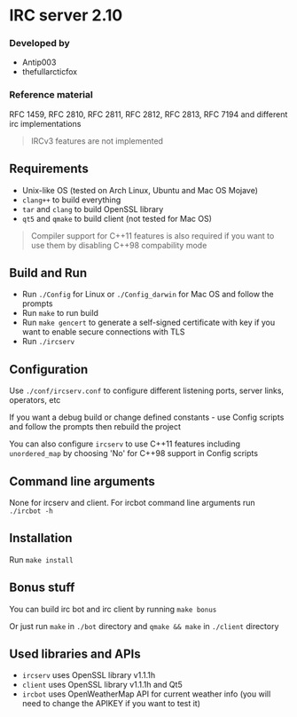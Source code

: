 # IRC server 2.10

### Developed by
- Antip003
- thefullarcticfox

### Reference material
RFC 1459, RFC 2810, RFC 2811, RFC 2812, RFC 2813, RFC 7194 and different irc implementations
> IRCv3 features are not implemented

Requirements
------------
- Unix-like OS (tested on Arch Linux, Ubuntu and Mac OS Mojave)
- `clang++` to build everything
- `tar` and `clang` to build OpenSSL library
- `qt5` and `qmake` to build client (not tested for Mac OS)
> Compiler support for C++11 features is also required if you want to use them by disabling C++98 compability mode

Build and Run
-------------
- Run `./Config` for Linux or `./Config_darwin` for Mac OS and follow the prompts
- Run `make` to run build
- Run `make gencert` to generate a self-signed certificate with key if you want to enable secure connections with TLS
- Run `./ircserv`

Configuration
-------------
Use `./conf/ircserv.conf` to configure different listening ports, server links, operators, etc

If you want a debug build or change defined constants - use Config scripts and follow the prompts then rebuild the project

You can also configure `ircserv` to use C++11 features including `unordered_map` by choosing 'No' for C++98 support in Config scripts

Command line arguments
----------------------
None for ircserv and client.
For ircbot command line arguments run `./ircbot -h`

Installation
------------
Run `make install`

Bonus stuff
-----------
You can build irc bot and irc client by running `make bonus`

Or just run `make` in `./bot` directory and `qmake && make` in `./client` directory

Used libraries and APIs
-----------------------
- `ircserv` uses OpenSSL library v1.1.1h
- `client` uses OpenSSL library v1.1.1h and Qt5
- `ircbot` uses OpenWeatherMap API for current weather info (you will need to change the APIKEY if you want to test it)
